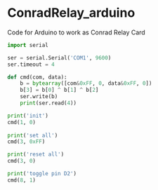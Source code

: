 # ConradRelay_arduino
Code for Arduino to work as Conrad Relay Card

```python
import serial

ser = serial.Serial('COM1', 9600)
ser.timeout = 4

def cmd(com, data):
    b = bytearray([com&0xFF, 0, data&0xFF, 0])
    b[3] = b[0] ^ b[1] ^ b[2]
    ser.write(b)
    print(ser.read(4))

print('init')
cmd(1, 0)
        
print('set all')
cmd(3, 0xFF)

print('reset all')
cmd(3, 0)

print('toggle pin D2')
cmd(8, 1)

```
